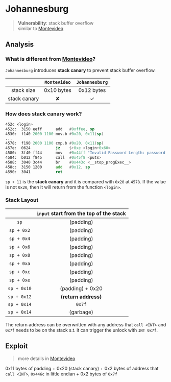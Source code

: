# Johannesburg
> **Vulnerability**: stack buffer overflow  
> similar to [Montevideo](../Montevideo/readme.md)

## Analysis
### What is different from [Montevideo](../Montevideo)?
`Johannesburg` introduces **stack canary** to prevent stack buffer overflow.

|              | `Montevideo` | `Johannesburg` |
| :----------: | :----------: | :------------: |
|  stack size  |  0x10 bytes  |   0x12 bytes   |
| stack canary |      ✘       |       ✓        |

### How does **stack canary** work?
```asm
452c <login>
452c:  3150 eeff      add	#0xffee, sp
4530:  f140 2000 1100 mov.b	#0x20, 0x11(sp)
...
4578:  f190 2000 1100 cmp.b	#0x20, 0x11(sp)
457e:  0624           jz	$+0xe <login+0x60>
4580:  3f40 ff44      mov	#0x44ff "Invalid Password Length: password too long.", r15
4584:  b012 f845      call	#0x45f8 <puts>
4588:  3040 3c44      br	#0x443c <__stop_progExec__>
458c:  3150 1200      add	#0x12, sp
4590:  3041           ret
```
`sp + 11` is the **stack canary** and it is compared with `0x20` at `4578`. If the value is not `0x20`, then it will return from the function `<login>`.

### Stack Layout
|             | `input` start from the top of the stack |
| :---------: | :-------------------------------------: |
|    `sp`     |                (padding)                |
| `sp + 0x2`  |                (padding)                |
| `sp + 0x4`  |                (padding)                |
| `sp + 0x6`  |                (padding)                |
| `sp + 0x8`  |                (padding)                |
| `sp + 0xa`  |                (padding)                |
| `sp + 0xc`  |                (padding)                |
| `sp + 0xe`  |                (padding)                |
| `sp + 0x10` |            (padding) + 0x20             |
| `sp + 0x12` |          **(return address)**           |
| `sp + 0x14` |                 `0x7f`                  |
| `sp + 0x14` |                (garbage)                |

The return address can be overwritten with any address that `call <INT>` and `0x7f` needs to be on the stack s.t. it can trigger the unlock with `INT 0x7f`.

## Exploit
> more details in [Montevideo](../Montevideo/readme.md)

0x11 bytes of padding + 0x20 (stack canary) + 0x2 bytes of address that `call <INT>`, `0x446c` in little endian + 0x2 bytes of `0x7f`

<!-- solution: {'level_id': 9, 'input': '4141414141414141414141414141414141206c447f00;'} -->
